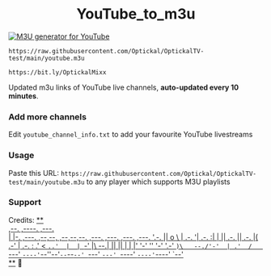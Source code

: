 
<h1 align="center"> YouTube_to_m3u </h1>

[![M3U generator for YouTube](https://github.com/Optickal/OptickalTV-test/actions/workflows/m3u_Generator.yml/badge.svg)](https://github.com/Optickal/OptickalTV-test/actions/workflows/m3u_Generator.yml)



`https://raw.githubusercontent.com/Optickal/OptickalTV-test/main/youtube.m3u`

`https://bit.ly/OptickalMixx`

Updated m3u links of YouTube live channels, **auto-updated every 10 minutes**.


### Add more channels
Edit `youtube_channel_info.txt` to add your favourite YouTube livestreams


### Usage
Paste this URL: `https://raw.githubusercontent.com/Optickal/OptickalTV-test/main/youtube.m3u` to any player which supports M3U playlists


### Support

Credits: 
[**                                                                           
,--.                                                        ,----.  ,---.  
|  |-.  ,---. ,--,--, ,--,--,--. ,---.  ,---.  ,---.  ,---. '.-.  || o   \ 
| .-. '| .-. :|      \|        || .-. || .-. |(  .-' | .-. :  .' < `..'  | 
| `-' |\   --.|  ||  ||  |  |  |' '-' '' '-' '.-'  `)\   --./'-'  | .'  /  
 `---'  `----'`--''--'`--`--`--' `---'  `---' `----'  `----'`----'  `--'   
                                                                           **](https://github.com/benmoose39) 🙂
